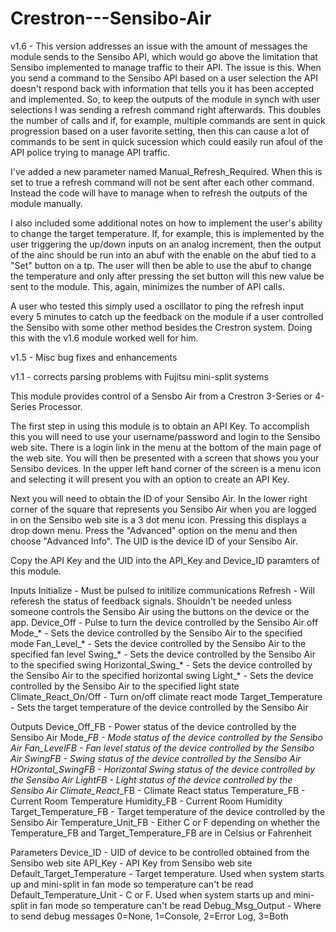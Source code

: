 # Crestron---Sensibo-Air

v1.6 - This version addresses an issue with the amount of messages
the module sends to the Sensibo API, which would go above the limitation
that Sensibo implemented to manage traffic to their API.  The issue is this. 
When you send a command to the Sensibo API based on a user selection the 
API doesn't respond back with information that tells you it has been accepted 
and implemented. So, to keep the outputs of the module in synch with user 
selections I was sending a refresh command right afterwards. 
This doubles the number of calls and if, for example, multiple commands are 
sent in quick progression based on a  user favorite setting, then this 
can cause a lot of commands to be sent in quick sucession which could 
easily run afoul of the API police trying to manage API traffic.  

I've added a new parameter named Manual_Refresh_Required.  When this is 
set to true a refresh command will not be sent after each other command.  
Instead the code will have to manage when to refresh the outputs of the module 
manually.

I also included some additional notes on how to implement the user's ability 
to change the target temperature.  If, for example, this is implemented by 
the user triggering the up/down inputs on an analog increment, then the output 
of the ainc should be run into an abuf with the enable on the abuf tied to a 
"Set" button on a tp.  The user will then be able to use the abuf to change 
the temperature and only after pressing the set button will this new value be 
sent to the module.  This, again, minimizes the number of API calls. 

A user who tested this simply used a oscillator to ping the refresh input
every 5 minutes to catch up the feedback on the module if a user controlled 
the Sensibo with some other method besides the Crestron system. Doing this with
the v1.6 module worked well for him.

v1.5 - Misc bug fixes and enhancements

v1.1 - corrects parsing problems with Fujitsu mini-split systems

This module provides control of a Sensbo Air from a Crestron 3-Series or 
4-Series Processor.  

The first step in using this module is to obtain an API Key.  To accomplish 
this you will need to use your username/password and login to the Sensibo 
web site.  There is a login link in the menu at the bottom of the main 
page of the web site.  You will then be presented with a screen that shows 
you your Sensibo devices.  In the upper left hand corner of the screen is 
a menu icon and selecting it will present you with an option to create an 
API Key.

Next you will need to obtain the ID of your Sensibo Air.  In the lower right
corner of the square that represents you Sensibo Air when you are logged in on
the Sensibo web site is a 3 dot menu icon.  Pressing this displays a drop down
menu.  Press the "Advanced" option on the menu and then choose "Advanced Info".
The UID is the device ID of your Sensibo Air.

Copy the API Key and the UID into the API_Key and Device_ID paramters of this
module. 

Inputs
Initialize                 - Must be pulsed to initilize communications
Refresh                    - Will referesh the status of feedback signals.
                             Shouldn't be needed unless someone controls
                             the Sensibo Air using the buttons on the
                             device or the app.
Device_Off                 - Pulse to turn the device controlled by the Sensibo Air
                             off
Mode_*                     - Sets the device controlled by the Sensibo Air to the
                             specified mode
Fan_Level_*                - Sets the device controlled by the Sensibo Air to the
                             specified fan level
Swing_*                    - Sets the device controlled by the Sensibo Air to the
                             specified swing
Horizontal_Swing_*         - Sets the device controlled by the Sensibo Air to the
                             specified horizontal swing
Light_*                    - Sets the device controlled by the Sensibo Air to the
                             specified light state
Climate_React_On/Off       - Turn on/off climate react mode
Target_Temperature         - Sets the target temperature of the device controlled
                             by the Sensibo Air

Outputs
Device_Off_FB              - Power status of the device controlled by the Sensibo Air
Mode_*_FB                  - Mode status of the device controlled by the Sensibo Air
Fan_Level_*_FB             - Fan level status of the device controlled by the Sensibo Air
Swing_*_FB                 - Swing status of the device controlled by the Sensibo Air
HOrizontal_Swing_*_FB      - Horizontal Swing status of the device controlled by the Sensibo Air
Light_*_FB                 - Light status of the device controlled by the Sensibo Air
Climate_React_*_FB         - Climate React status
Temperature_FB             - Current Room Temperature
Humidity_FB                - Current Room Humidity
Target_Temperature_FB      - Target temperature of the device controlled by the
                             Sensibo Air
Temperature_Unit_FB        - Either C or F depending on whether the Temperature_FB
                             and Target_Temperature_FB are in Celsius or Fahrenheit

Parameters
Device_ID                  - UID of device to be controlled obtained
                             from the Sensibo web site
API_Key                    - API Key from Sensibo web site
Default_Target_Temperature - Target temperature.  Used when system starts up
                             and mini-split in fan mode so temperature can't be
                             read
Default_Temperature_Unit   - C or F.  Used when system starts up and mini-split 
                             in fan mode so temperature can't be read
Debug_Msg_Output           - Where to send debug messages
                             0=None, 1=Console, 2=Error Log, 3=Both 
